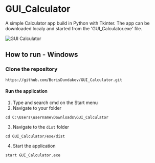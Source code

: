 # GUI_Calculator
A simple Calculator app build in Python with Tkinter. The app can be downloaded localy and started from the 'GUI_Calculator.exe' file.


![GUI Calculator](https://user-images.githubusercontent.com/71731579/137313104-f9265694-b2a2-4bfd-b5b4-edb1575cf34f.gif)



## How to run - Windows

### Clone the repository

```
https://github.com/BorisDundakov/GUI_Calculator.git
```

#### Run the application

1. Type and search cmd on the Start menu
2. Navigate to your folder
```
cd C:\Users\username\Downloads\GUI_Calculator
```
3. Navigate to the `dist` folder

```
cd GUI_Calculator/exe/dist
```
4. Start the application

```
start GUI_Calculator.exe
```
